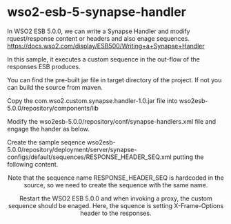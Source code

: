 # wso2-esb-5-synapse-handler

In WSO2 ESB 5.0.0, we can write a Synapse Handler and modify rquest/response content or headers and also enage sequences.
https://docs.wso2.com/display/ESB500/Writing+a+Synapse+Handler

In this sample, it executes a custom sequence in the out-flow of the responses ESB produces. 

You can find the pre-built jar file in target directory of the project. If not you can build the source from maven.

Copy the com.wso2.custom.synapse.handler-1.0.jar file into wso2esb-5.0.0/repository/components/lib

Modify the wso2esb-5.0.0/repository/conf/synapse-handlers.xml file and engage the hander as below.

<handlers>
	    <handler name="ResponseHeaderHandler" class="com.wso2.custom.synapse.handler.ResponseHeaderHandler"/>
</handlers>

Create the sample seqence wso2esb-5.0.0/repository/deployment/server/synapse-configs/default/sequences/RESPONSE_HEADER_SEQ.xml putting the following content.

<?xml version="1.0" encoding="UTF-8"?>
<sequence xmlns="http://ws.apache.org/ns/synapse" name="RESPONSE_HEADER_SEQ">
   <header name="X-Frame-Options" scope="transport" value="DENY"/>
</sequence>

Note that the sequence name RESPONSE_HEADER_SEQ is hardcoded in the source, so we need to create the sequence with the same name.

Restart the WSO2 ESB 5.0.0 and when invoking a proxy, the custom sequence should be enaged. Here, the squence is setting X-Frame-Options header to the responses.

